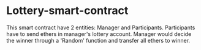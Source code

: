# Lottery-smart-contract
This smart contract have 2 entities: Manager and Participants. Participants have to send ethers in manager's lottery account. Manager would decide the winner through a 'Random' function and transfer all ethers to winner. 
